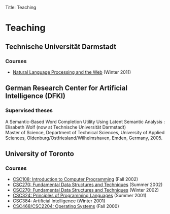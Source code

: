 Title: Teaching

# Teaching

## Technische Universität Darmstadt

### Courses

* [Natural Language Processing and the
  Web](https://moodle.informatik.tu-darmstadt.de/course/view.php?id=105)
  (Winter 2011)

## German Research Center for Artificial Intelligence (DFKI)

### Supervised theses

A Semantic-Based Word Completion Utility Using Latent Semantic Analysis
: Elisabeth Wolf (now at Technische Universität Darmstadt)<br />Master of Science, Department of Technical Sciences, University of Applied Sciences, Oldenburg/Ostfriesland/Wilhelmshaven, Emden, Germany, 2005.

## University of Toronto

### Courses

* [CSC108: Introduction to Computer Programming](http://www.cs.toronto.edu/~pgries/108/02f/) (Fall 2002)
* [CSC270: Fundamental Data Structures and Techniques](http://www.nothingisreal.com/courses/Toronto/CSC270.02S/) (Summer 2002)
* [CSC270: Fundamental Data Structures and Techniques](http://www.nothingisreal.com/courses/Toronto/CSC270.02W/) (Winter 2002)
* [CSC324: Principles of Programming Languages](http://www.cs.toronto.edu/~dianaz/324/) (Summer 2001)
* CSC384: Artificial Intelligence (Winter 2001)
* [CSC468/CSC2204: Operating Systems](http://www.nothingisreal.com/courses/Toronto/CSC468.00F/) (Fall 2000)


